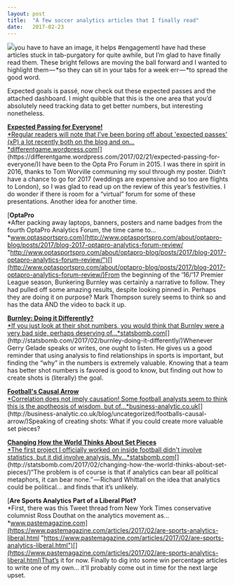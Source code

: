 ```yaml
---
layout:	post
title:	"A few soccer analytics articles that I finally read"
date:	2017-02-23
---
```


  ![](/img/1*LAMj80-lTVHlFjgeV1Um7w.png)you have to have an image, it helps #engagementI have had these articles stuck in tab-purgatory for quite awhile, but I’m glad to have finally read them. These bright fellows are moving the ball forward and I wanted to highlight them — *so they can sit in your tabs for a week err — *to spread the good word.

Expected goals is passé, now check out these expected passes and the attached dashboard. I might quibble that this is the one area that you’d absolutely need tracking data to get better numbers, but interesting nonetheless.

[**Expected Passing for Everyone!**  
*Regular readers will note that I've been boring off about 'expected passes' (xP) a lot recently both on the blog and on…*differentgame.wordpress.com](https://differentgame.wordpress.com/2017/02/21/expected-passing-for-everyone/ "https://differentgame.wordpress.com/2017/02/21/expected-passing-for-everyone/")[](https://differentgame.wordpress.com/2017/02/21/expected-passing-for-everyone/)I have been to the Opta Pro Forum in 2015. I was there in spirit in 2016, thanks to Tom Worville communing my soul through my poster. Didn’t have a chance to go for 2017 (weddings are expensive and so too are flights to London), so I was glad to read up on the review of this year’s festivities. I do wonder if there is room for a “virtual” forum for some of these presentations. Another idea for another time.

[**OptaPro**  
*After packing away laptops, banners, posters and name badges from the fourth OptaPro Analytics Forum, the time came to…*www.optasportspro.com](http://www.optasportspro.com/about/optapro-blog/posts/2017/blog-2017-optapro-analytics-forum-review/ "http://www.optasportspro.com/about/optapro-blog/posts/2017/blog-2017-optapro-analytics-forum-review/")[](http://www.optasportspro.com/about/optapro-blog/posts/2017/blog-2017-optapro-analytics-forum-review/)From the beginning of the ‘16/’17 Premier League season, Bunkering Burnley was certainly a narrative to follow. They had pulled off some amazing results, despite looking pinned in. Perhaps they are doing it on purpose? Mark Thompson surely seems to think so and has the data AND the video to back it up.

[**Burnley: Doing it Differently?**  
*If you just look at their shot numbers, you would think that Burnley were a very bad side, perhaps deserving of…*statsbomb.com](http://statsbomb.com/2017/02/burnley-doing-it-differently/ "http://statsbomb.com/2017/02/burnley-doing-it-differently/")[](http://statsbomb.com/2017/02/burnley-doing-it-differently/)Whenever Gerry Gelade speaks or writes, one ought to listen. He gives us a good reminder that using analysis to find relationships in sports is important, but finding the “why” in the numbers is extremely valuable. Knowing that a team has better shot numbers is favored is good to know, but finding out how to create shots is (literally) the goal.

[**Football's Causal Arrow**  
*Correlation does not imply causation! Some football analysts seem to think this is the apotheosis of wisdom, but of…*business-analytic.co.uk](http://business-analytic.co.uk/blog/uncategorized/footballs-causal-arrow/ "http://business-analytic.co.uk/blog/uncategorized/footballs-causal-arrow/")[](http://business-analytic.co.uk/blog/uncategorized/footballs-causal-arrow/)Speaking of creating shots: What if you could create more valuable set pieces?

[**Changing How the World Thinks About Set Pieces**  
*The first project I officially worked on inside football didn't involve statistics, but it did involve analysis. My…*statsbomb.com](http://statsbomb.com/2017/02/changing-how-the-world-thinks-about-set-pieces/ "http://statsbomb.com/2017/02/changing-how-the-world-thinks-about-set-pieces/")[](http://statsbomb.com/2017/02/changing-how-the-world-thinks-about-set-pieces/)“The problem is of course is that if analytics can bear all political metaphors, it can bear none.” — Richard Whittall on the idea that analytics could be political… and finds that it’s unlikely.

[**Are Sports Analytics Part of a Liberal Plot?**  
*First, there was this Tweet thread from New York Times conservative columnist Ross Douthat on the analytics movement as…*www.pastemagazine.com](https://www.pastemagazine.com/articles/2017/02/are-sports-analytics-liberal.html "https://www.pastemagazine.com/articles/2017/02/are-sports-analytics-liberal.html")[](https://www.pastemagazine.com/articles/2017/02/are-sports-analytics-liberal.html)That’s it for now. Finally to dig into some win percentage articles to write one of my own… it’ll probably come out in time for the next large upset.

  
